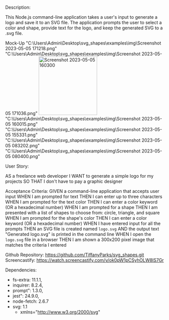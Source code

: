 Description:

This Node.js command-line application takes a user's input to generate a logo and save it to an SVG file. The application prompts the user to select a color and shape, provide text for the logo, and keep the generated SVG to a .svg file.


Mock-Up
"C:\Users\Admin\Desktop\svg_shapes\examples\img\Screenshot 2023-05-05 171218.png"
"C:\Users\Admin\Desktop\svg_shapes\examples\img\Screenshot 2023-05-05 171036.png"
<img width="185" alt="Screenshot 2023-05-05 160300" src="https://user-images.githubusercontent.com/126128634/236571561-f9c9463f-1871-4261-a0b1-dfb778c17b86.png">
"C:\Users\Admin\Desktop\svg_shapes\examples\img\Screenshot 2023-05-05 160015.png"
"C:\Users\Admin\Desktop\svg_shapes\examples\img\Screenshot 2023-05-05 155331.png"
"C:\Users\Admin\Desktop\svg_shapes\examples\img\Screenshot 2023-05-05 083202.png"
"C:\Users\Admin\Desktop\svg_shapes\examples\img\Screenshot 2023-05-05 080400.png"

User Story:

AS a freelance web developer
I WANT to generate a simple logo for my projects
SO THAT I don't have to pay a graphic designer

Acceptance Criteria:
GIVEN a command-line application that accepts user input
WHEN I am prompted for text
THEN I can enter up to three characters
WHEN I am prompted for the text color
THEN I can enter a color keyword (OR a hexadecimal number)
WHEN I am prompted for a shape
THEN I am presented with a list of shapes to choose from: circle, triangle, and square
WHEN I am prompted for the shape's color
THEN I can enter a color keyword (OR a hexadecimal number)
WHEN I have entered input for all the prompts
THEN an SVG file is created named `logo.svg`
AND the output text "Generated logo.svg" is printed in the command line
WHEN I open the `logo.svg` file in a browser
THEN I am shown a 300x200 pixel image that matches the criteria I entered

Github Repository: https://github.com/TiffanyParks/svg_shapes.git
Screencastify: https://watch.screencastify.com/v/ok0pW1pCSyhOLW8lS7Gr


Dependencies:

* fs-extra: 11.1.1,
* inquirer: 8.2.4,
* prompt": 1.3.0,
* jest": 24.9.0,
* node-fetch: 2.6.7
* svg: 1.1
	*  xmlns="http://www.w3.org/2000/svg"
